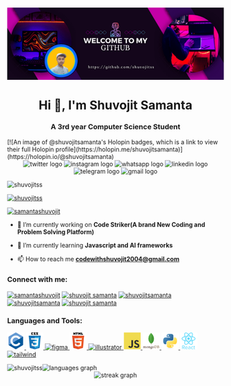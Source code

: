 ![logo](https://github.com/shuvojitss/shuvojitss/blob/main/shuvojit%20(1).png)
<h1 align="center">Hi 👋, I'm Shuvojit Samanta</h1>
<h3 align="center">A 3rd year Computer Science Student</h3>
[![An image of @shuvojitsamanta's Holopin badges, which is a link to view their full Holopin profile](https://holopin.me/shuvojitsamanta)](https://holopin.io/@shuvojitsamanta)
<div align="center">
  <img src="https://img.shields.io/static/v1?message=Twitter&logo=twitter&label=&color=1DA1F2&logoColor=white&labelColor=&style=for-the-badge" height="25" alt="twitter logo"  />
  <img src="https://img.shields.io/static/v1?message=Instagram&logo=instagram&label=&color=E4405F&logoColor=white&labelColor=&style=for-the-badge" height="25" alt="instagram logo"  />
  <img src="https://img.shields.io/static/v1?message=Whatsapp&logo=whatsapp&label=&color=25D366&logoColor=white&labelColor=&style=for-the-badge" height="25" alt="whatsapp logo"  />
  <img src="https://img.shields.io/static/v1?message=LinkedIn&logo=linkedin&label=&color=0077B5&logoColor=white&labelColor=&style=for-the-badge" height="25" alt="linkedin logo"  />
  <img src="https://img.shields.io/static/v1?message=Telegram&logo=telegram&label=&color=2CA5E0&logoColor=white&labelColor=&style=for-the-badge" height="25" alt="telegram logo"  />
  <img src="https://img.shields.io/static/v1?message=Gmail&logo=gmail&label=&color=D14836&logoColor=white&labelColor=&style=for-the-badge" height="25" alt="gmail logo"  />
</div>
<p align="left"> <img src="https://komarev.com/ghpvc/?username=shuvojitss&label=Profile%20views&color=0e75b6&style=flat" alt="shuvojitss" /> </p>

<p align="left"> <a href="https://github.com/ryo-ma/github-profile-trophy"><img src="https://github-profile-trophy.vercel.app/?username=shuvojitss" alt="shuvojitss" /></a> </p>

<p align="left"> <a href="https://twitter.com/samantashuvojit" target="blank"><img src="https://img.shields.io/twitter/follow/samantashuvojit?logo=twitter&style=for-the-badge" alt="samantashuvojit" /></a> </p>

- 🔭 I’m currently working on **Code Striker(A brand New Coding and Problem Solving Platform)**

- 🌱 I’m currently learning **Javascript and AI frameworks**

- 📫 How to reach me **codewithshuvojit2004@gmail.com**

<h3 align="left">Connect with me:</h3>
<p align="left">
<a href="https://twitter.com/samantashuvojit" target="blank"><img align="center" src="https://raw.githubusercontent.com/rahuldkjain/github-profile-readme-generator/master/src/images/icons/Social/twitter.svg" alt="samantashuvojit" height="30" width="40" /></a>
<a href="https://www.linkedin.com/in/shuvojit-samanta-94708b190?utm_source=share&utm_campaign=share_via&utm_content=profile&utm_medium=android_app" target="blank"><img align="center" src="https://raw.githubusercontent.com/rahuldkjain/github-profile-readme-generator/master/src/images/icons/Social/linked-in-alt.svg" alt="shuvojit samanta" height="30" width="40" /></a>
<a href="https://instagram.com/shuvojitsamanta" target="blank"><img align="center" src="https://raw.githubusercontent.com/rahuldkjain/github-profile-readme-generator/master/src/images/icons/Social/instagram.svg" alt="shuvojitsamanta" height="30" width="40" /></a>
<a href="https://www.leetcode.com/shuvojitsamanta" target="blank"><img align="center" src="https://raw.githubusercontent.com/rahuldkjain/github-profile-readme-generator/master/src/images/icons/Social/leet-code.svg" alt="shuvojitsamanta" height="30" width="40" /></a>
<a href="https://auth.geeksforgeeks.org/user/shuvojit samanta" target="blank"><img align="center" src="https://raw.githubusercontent.com/rahuldkjain/github-profile-readme-generator/master/src/images/icons/Social/geeks-for-geeks.svg" alt="shuvojit samanta" height="30" width="40" /></a>
</p>

<h3 align="left">Languages and Tools:</h3>
<p align="left"><a href="https://www.cprogramming.com/" target="_blank" rel="noreferrer"> <img src="https://raw.githubusercontent.com/devicons/devicon/master/icons/c/c-original.svg" alt="c" width="40" height="40"/> </a> <a href="https://www.w3schools.com/css/" target="_blank" rel="noreferrer"> <img src="https://raw.githubusercontent.com/devicons/devicon/master/icons/css3/css3-original-wordmark.svg" alt="css3" width="40" height="40"/> </a> <a href="https://www.figma.com/" target="_blank" rel="noreferrer"> <img src="https://www.vectorlogo.zone/logos/figma/figma-icon.svg" alt="figma" width="40" height="40"/> </a> <a href="https://www.w3.org/html/" target="_blank" rel="noreferrer"> <img src="https://raw.githubusercontent.com/devicons/devicon/master/icons/html5/html5-original-wordmark.svg" alt="html5" width="40" height="40"/> </a> <a href="https://www.adobe.com/in/products/illustrator.html" target="_blank" rel="noreferrer"> <img src="https://www.vectorlogo.zone/logos/adobe_illustrator/adobe_illustrator-icon.svg" alt="illustrator" width="40" height="40"/> </a> <a href="https://developer.mozilla.org/en-US/docs/Web/JavaScript" target="_blank" rel="noreferrer"> <img src="https://raw.githubusercontent.com/devicons/devicon/master/icons/javascript/javascript-original.svg" alt="javascript" width="40" height="40"/> </a> <a href="https://www.mongodb.com/" target="_blank" rel="noreferrer"> <img src="https://raw.githubusercontent.com/devicons/devicon/master/icons/mongodb/mongodb-original-wordmark.svg" alt="mongodb" width="40" height="40"/> </a> <a href="https://www.python.org" target="_blank" rel="noreferrer"> <img src="https://raw.githubusercontent.com/devicons/devicon/master/icons/python/python-original.svg" alt="python" width="40" height="40"/> </a> <a href="https://reactjs.org/" target="_blank" rel="noreferrer"> <img src="https://raw.githubusercontent.com/devicons/devicon/master/icons/react/react-original-wordmark.svg" alt="react" width="40" height="40"/> </a> <a href="https://tailwindcss.com/" target="_blank" rel="noreferrer"> <img src="https://www.vectorlogo.zone/logos/tailwindcss/tailwindcss-icon.svg" alt="tailwind" width="40" height="40"/> </a> </p>

<p><img align="left" src="https://github-readme-stats.vercel.app/api/top-langs?username=shuvojitss&show_icons=true&locale=en&layout=compact" alt="shuvojitss" /></p>
<img src="https://github-readme-stats.vercel.app/api/top-langs?username=shuvojitss&locale=en&hide_title=false&layout=compact&card_width=320&langs_count=5&theme=ocean_dark&hide_border=false&order=5" height="150" alt="languages graph"  />

<div align="center">
  <img src="https://streak-stats.demolab.com?user=shuvojitss&locale=en&mode=weekly&theme=gruvbox&hide_border=false&border_radius=7&order=3" height="220" alt="streak graph"  />
 
</div>
